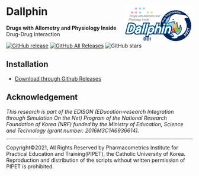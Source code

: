 # Dallphin <a href='https:/github.com/pipetcpt/DallphinDDI'><img src='assets/new-logo.png' align="right" height="100" /></a>

**Drugs with Allometry and Physiology Inside** Drug-Drug Interaction

<!-- badges: start -->
[![GitHub release](https://img.shields.io/github/release-pre/pipetcpt/DallphinDDI.svg)](https://github.com/pipetcpt/DallphinDDI/releases)
[![GitHub All Releases](https://img.shields.io/github/downloads/pipetcpt/DallphinDDI/total.svg)](https://github.com/pipetcpt/DallphinDDI/releases)
![GitHub stars](https://img.shields.io/github/stars/pipetcpt/DallphinDDI.svg?style=social)
<!-- badges: end -->

## Installation 

- [Download through Github Releases](https://github.com/pipetcpt/DallphinDDI/releases)


## Acknowledgement

*This research is part of the EDISON (EDucation-research Integration through Simulation On the Net) Program of the National Research Foundation of Korea (NRF) funded by the Ministry of Education, Science and Technology (grant number: 2016M3C1A6936614).*

---

Copyright©2021, All Rights Reserved by Pharmacometrics Institute for Practical Education and Training(PIPET), the Catholic University of Korea.
Reproduction and distribution of the scripts without written permission of PIPET is prohibited.
